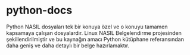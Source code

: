 python-docs
===========

Python NASIL dosyaları tek bir konuya özel ve o konuyu tamamen kapsamaya çalışan dosyalardır. Linux NASIL Belgelendirme projesinden şekillendirilmiştir ve bu kaynağın amacı Python kütüphane referansından daha geniş ve daha detaylı bir belge hazırlamaktır.
